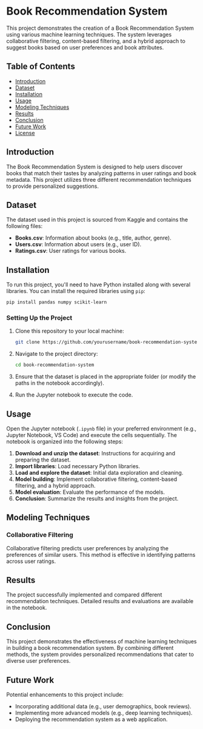 # Book Recommendation System

This project demonstrates the creation of a Book Recommendation System using various machine learning techniques. The system leverages collaborative filtering, content-based filtering, and a hybrid approach to suggest books based on user preferences and book attributes.

## Table of Contents

- [Introduction](#introduction)
- [Dataset](#dataset)
- [Installation](#installation)
- [Usage](#usage)
- [Modeling Techniques](#modeling-techniques)
- [Results](#results)
- [Conclusion](#conclusion)
- [Future Work](#future-work)
- [License](#license)

## Introduction

The Book Recommendation System is designed to help users discover books that match their tastes by analyzing patterns in user ratings and book metadata. This project utilizes three different recommendation techniques to provide personalized suggestions.

## Dataset

The dataset used in this project is sourced from Kaggle and contains the following files:

- **Books.csv**: Information about books (e.g., title, author, genre).
- **Users.csv**: Information about users (e.g., user ID).
- **Ratings.csv**: User ratings for various books.

## Installation

To run this project, you'll need to have Python installed along with several libraries. You can install the required libraries using `pip`:

```bash
pip install pandas numpy scikit-learn
```

### Setting Up the Project

1. Clone this repository to your local machine:

   ```bash
   git clone https://github.com/yourusername/book-recommendation-system.git
   ```

2. Navigate to the project directory:

   ```bash
   cd book-recommendation-system
   ```

3. Ensure that the dataset is placed in the appropriate folder (or modify the paths in the notebook accordingly).

4. Run the Jupyter notebook to execute the code.

## Usage

Open the Jupyter notebook (`.ipynb` file) in your preferred environment (e.g., Jupyter Notebook, VS Code) and execute the cells sequentially. The notebook is organized into the following steps:

1. **Download and unzip the dataset**: Instructions for acquiring and preparing the dataset.
2. **Import libraries**: Load necessary Python libraries.
3. **Load and explore the dataset**: Initial data exploration and cleaning.
4. **Model building**: Implement collaborative filtering, content-based filtering, and a hybrid approach.
5. **Model evaluation**: Evaluate the performance of the models.
6. **Conclusion**: Summarize the results and insights from the project.

## Modeling Techniques

### Collaborative Filtering

Collaborative filtering predicts user preferences by analyzing the preferences of similar users. This method is effective in identifying patterns across user ratings.

## Results

The project successfully implemented and compared different recommendation techniques. Detailed results and evaluations are available in the notebook.

## Conclusion

This project demonstrates the effectiveness of machine learning techniques in building a book recommendation system. By combining different methods, the system provides personalized recommendations that cater to diverse user preferences.

## Future Work

Potential enhancements to this project include:

- Incorporating additional data (e.g., user demographics, book reviews).
- Implementing more advanced models (e.g., deep learning techniques).
- Deploying the recommendation system as a web application.

